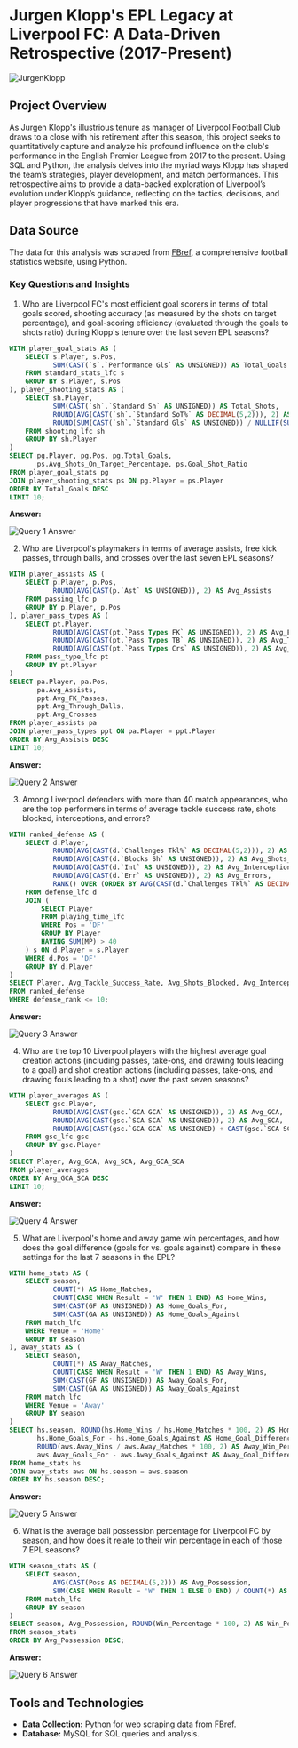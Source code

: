 # Jurgen Klopp's EPL Legacy at Liverpool FC: A Data-Driven Retrospective (2017-Present)

![JurgenKlopp](https://github.com/nickyongth/images-/blob/main/jurgenklopp.png)

## Project Overview

As Jurgen Klopp's illustrious tenure as manager of Liverpool Football Club draws to a close with his retirement after this season, this project seeks to quantitatively capture and analyze his profound influence on the club's performance in the English Premier League from 2017 to the present. Using SQL and Python, the analysis delves into the myriad ways Klopp has shaped the team’s strategies, player development, and match performances. This retrospective aims to provide a data-backed exploration of Liverpool’s evolution under Klopp’s guidance, reflecting on the tactics, decisions, and player progressions that have marked this era.

## Data Source

The data for this analysis was scraped from [FBref](https://fbref.com/), a comprehensive football statistics website, using Python.

### Key Questions and Insights

1. Who are Liverpool FC's most efficient goal scorers in terms of total goals scored, shooting accuracy (as measured by the shots on target percentage), and goal-scoring efficiency (evaluated through the goals to shots ratio) during Klopp's tenure over the last seven EPL seasons?

````sql
WITH player_goal_stats AS (
    SELECT s.Player, s.Pos,
           SUM(CAST(`s`.`Performance Gls` AS UNSIGNED)) AS Total_Goals
    FROM standard_stats_lfc s
    GROUP BY s.Player, s.Pos
), player_shooting_stats AS (
    SELECT sh.Player,
           SUM(CAST(`sh`.`Standard Sh` AS UNSIGNED)) AS Total_Shots,
           ROUND(AVG(CAST(`sh`.`Standard SoT%` AS DECIMAL(5,2))), 2) AS Avg_Shots_On_Target_Percentage,
           ROUND(SUM(CAST(`sh`.`Standard Gls` AS UNSIGNED)) / NULLIF(SUM(CAST(`sh`.`Standard Sh` AS UNSIGNED)), 0), 2) AS Goal_Shot_Ratio
    FROM shooting_lfc sh
    GROUP BY sh.Player
)
SELECT pg.Player, pg.Pos, pg.Total_Goals,
       ps.Avg_Shots_On_Target_Percentage, ps.Goal_Shot_Ratio
FROM player_goal_stats pg
JOIN player_shooting_stats ps ON pg.Player = ps.Player
ORDER BY Total_Goals DESC
LIMIT 10;
````
**Answer:**

![Query 1 Answer](https://github.com/nickyongth/images-/blob/main/query1_answer.png)

2. Who are Liverpool's playmakers in terms of average assists, free kick passes, through balls, and crosses over the last seven EPL seasons?

````sql
WITH player_assists AS (
    SELECT p.Player, p.Pos,
           ROUND(AVG(CAST(p.`Ast` AS UNSIGNED)), 2) AS Avg_Assists
    FROM passing_lfc p
    GROUP BY p.Player, p.Pos
), player_pass_types AS (
    SELECT pt.Player,
           ROUND(AVG(CAST(pt.`Pass Types FK` AS UNSIGNED)), 2) AS Avg_FK_Passes,
           ROUND(AVG(CAST(pt.`Pass Types TB` AS UNSIGNED)), 2) AS Avg_Through_Balls,
           ROUND(AVG(CAST(pt.`Pass Types Crs` AS UNSIGNED)), 2) AS Avg_Crosses
    FROM pass_type_lfc pt
    GROUP BY pt.Player
)
SELECT pa.Player, pa.Pos, 
       pa.Avg_Assists,
       ppt.Avg_FK_Passes,
       ppt.Avg_Through_Balls,
       ppt.Avg_Crosses
FROM player_assists pa
JOIN player_pass_types ppt ON pa.Player = ppt.Player
ORDER BY Avg_Assists DESC
LIMIT 10; 
````
**Answer:**

![Query 2 Answer](https://github.com/nickyongth/images-/blob/main/query2_answer.png)

3. Among Liverpool defenders with more than 40 match appearances, who are the top performers in terms of average tackle success rate, shots blocked, interceptions, and errors?

````sql
WITH ranked_defense AS (
    SELECT d.Player,
           ROUND(AVG(CAST(d.`Challenges Tkl%` AS DECIMAL(5,2))), 2) AS Avg_Tackle_Success_Rate,
           ROUND(AVG(CAST(d.`Blocks Sh` AS UNSIGNED)), 2) AS Avg_Shots_Blocked,
           ROUND(AVG(CAST(d.`Int` AS UNSIGNED)), 2) AS Avg_Interceptions,		
           ROUND(AVG(CAST(d.`Err` AS UNSIGNED)), 2) AS Avg_Errors,
           RANK() OVER (ORDER BY AVG(CAST(d.`Challenges Tkl%` AS DECIMAL(5,2))) DESC, AVG(CAST(d.`Err` AS UNSIGNED)) ASC) AS defense_rank
    FROM defense_lfc d
    JOIN (
        SELECT Player
        FROM playing_time_lfc
        WHERE Pos = 'DF'
        GROUP BY Player
        HAVING SUM(MP) > 40
    ) s ON d.Player = s.Player
    WHERE d.Pos = 'DF'
    GROUP BY d.Player
)
SELECT Player, Avg_Tackle_Success_Rate, Avg_Shots_Blocked, Avg_Interceptions, Avg_Errors
FROM ranked_defense
WHERE defense_rank <= 10;
````
**Answer:**

![Query 3 Answer](https://github.com/nickyongth/images-/blob/main/query3_answer.png)

4. Who are the top 10 Liverpool players with the highest average goal creation actions (including passes, take-ons, and drawing fouls leading to a goal) and shot creation actions (including passes, take-ons, and drawing fouls leading to a shot) over the past seven seasons?

````sql
WITH player_averages AS (
    SELECT gsc.Player, 
           ROUND(AVG(CAST(gsc.`GCA GCA` AS UNSIGNED)), 2) AS Avg_GCA,
           ROUND(AVG(CAST(gsc.`SCA SCA` AS UNSIGNED)), 2) AS Avg_SCA,
           ROUND(AVG(CAST(gsc.`GCA GCA` AS UNSIGNED) + CAST(gsc.`SCA SCA` AS UNSIGNED)), 2) AS Avg_GCA_SCA
    FROM gsc_lfc gsc
    GROUP BY gsc.Player
)
SELECT Player, Avg_GCA, Avg_SCA, Avg_GCA_SCA
FROM player_averages
ORDER BY Avg_GCA_SCA DESC
LIMIT 10;
````
**Answer:**

![Query 4 Answer](https://github.com/nickyongth/images-/blob/main/query4_answer.png)

5. What are Liverpool's home and away game win percentages, and how does the goal difference (goals for vs. goals against) compare in these settings for the last 7 seasons in the EPL?

````sql
WITH home_stats AS (
    SELECT season,
           COUNT(*) AS Home_Matches,
           COUNT(CASE WHEN Result = 'W' THEN 1 END) AS Home_Wins,
           SUM(CAST(GF AS UNSIGNED)) AS Home_Goals_For,
           SUM(CAST(GA AS UNSIGNED)) AS Home_Goals_Against
    FROM match_lfc
    WHERE Venue = 'Home'
    GROUP BY season
), away_stats AS (
    SELECT season,
           COUNT(*) AS Away_Matches,
           COUNT(CASE WHEN Result = 'W' THEN 1 END) AS Away_Wins,
           SUM(CAST(GF AS UNSIGNED)) AS Away_Goals_For,
           SUM(CAST(GA AS UNSIGNED)) AS Away_Goals_Against
    FROM match_lfc
    WHERE Venue = 'Away'
    GROUP BY season
)
SELECT hs.season, ROUND(hs.Home_Wins / hs.Home_Matches * 100, 2) AS Home_Win_Percentage,
       hs.Home_Goals_For - hs.Home_Goals_Against AS Home_Goal_Difference,
       ROUND(aws.Away_Wins / aws.Away_Matches * 100, 2) AS Away_Win_Percentage,
       aws.Away_Goals_For - aws.Away_Goals_Against AS Away_Goal_Difference
FROM home_stats hs
JOIN away_stats aws ON hs.season = aws.season
ORDER BY hs.season DESC;
````
**Answer:**

![Query 5 Answer](https://github.com/nickyongth/images-/blob/main/query5_answer.png)

6. What is the average ball possession percentage for Liverpool FC by season, and how does it relate to their win percentage in each of those 7 EPL seasons?

````sql
WITH season_stats AS (
    SELECT season, 
           AVG(CAST(Poss AS DECIMAL(5,2))) AS Avg_Possession,
           SUM(CASE WHEN Result = 'W' THEN 1 ELSE 0 END) / COUNT(*) AS Win_Percentage
    FROM match_lfc
    GROUP BY season
)
SELECT season, Avg_Possession, ROUND(Win_Percentage * 100, 2) AS Win_Percentage
FROM season_stats
ORDER BY Avg_Possession DESC;
````
**Answer:**

![Query 6 Answer](https://github.com/nickyongth/images-/blob/main/query6_answer.png)


## Tools and Technologies

- **Data Collection:** Python for web scraping data from FBref.
- **Database:** MySQL for SQL queries and analysis.


